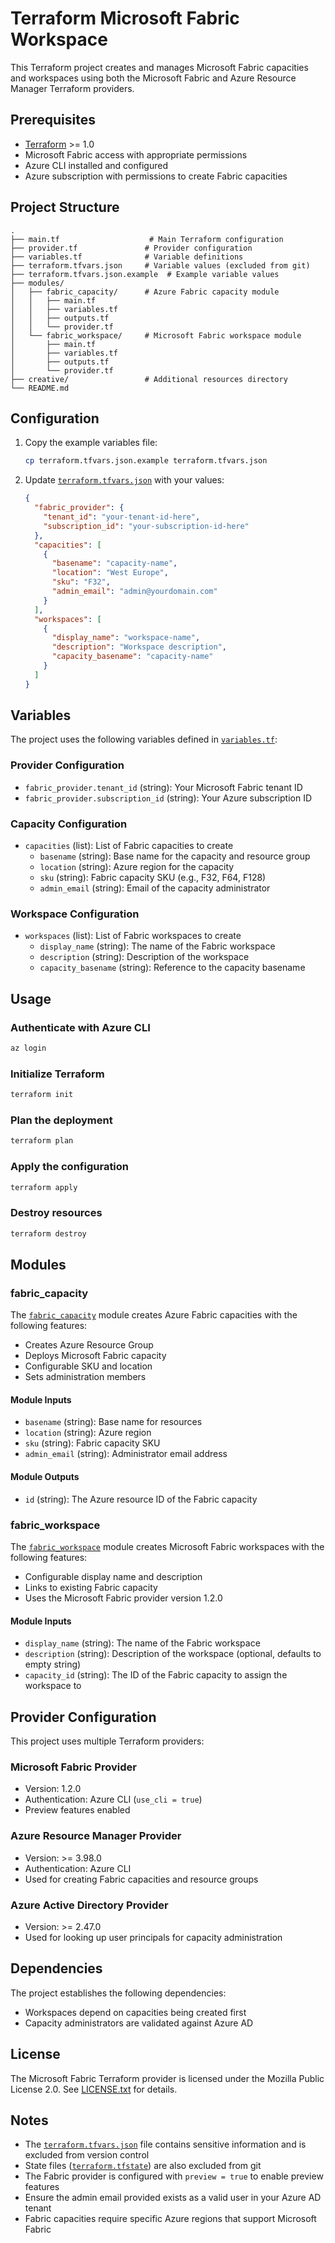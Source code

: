 # Terraform Microsoft Fabric Workspace

This Terraform project creates and manages Microsoft Fabric capacities and workspaces using both the Microsoft Fabric and Azure Resource Manager Terraform providers.

## Prerequisites

- [Terraform](https://www.terraform.io/downloads.html) >= 1.0
- Microsoft Fabric access with appropriate permissions
- Azure CLI installed and configured
- Azure subscription with permissions to create Fabric capacities

## Project Structure

```
.
├── main.tf                    # Main Terraform configuration
├── provider.tf               # Provider configuration
├── variables.tf              # Variable definitions
├── terraform.tfvars.json     # Variable values (excluded from git)
├── terraform.tfvars.json.example  # Example variable values
├── modules/
│   ├── fabric_capacity/      # Azure Fabric capacity module
│   │   ├── main.tf
│   │   ├── variables.tf
│   │   ├── outputs.tf
│   │   └── provider.tf
│   └── fabric_workspace/     # Microsoft Fabric workspace module
│       ├── main.tf
│       ├── variables.tf
│       ├── outputs.tf
│       └── provider.tf
├── creative/                 # Additional resources directory
└── README.md
```

## Configuration

1. Copy the example variables file:
   ```bash
   cp terraform.tfvars.json.example terraform.tfvars.json
   ```

2. Update [`terraform.tfvars.json`](terraform.tfvars.json) with your values:
   ```json
   {
     "fabric_provider": {
       "tenant_id": "your-tenant-id-here",
       "subscription_id": "your-subscription-id-here"
     },
     "capacities": [
       {
         "basename": "capacity-name",
         "location": "West Europe",
         "sku": "F32",
         "admin_email": "admin@yourdomain.com"
       }
     ],
     "workspaces": [
       {
         "display_name": "workspace-name",
         "description": "Workspace description",
         "capacity_basename": "capacity-name"
       }
     ]
   }
   ```

## Variables

The project uses the following variables defined in [`variables.tf`](variables.tf):

### Provider Configuration
- `fabric_provider.tenant_id` (string): Your Microsoft Fabric tenant ID
- `fabric_provider.subscription_id` (string): Your Azure subscription ID

### Capacity Configuration
- `capacities` (list): List of Fabric capacities to create
  - `basename` (string): Base name for the capacity and resource group
  - `location` (string): Azure region for the capacity
  - `sku` (string): Fabric capacity SKU (e.g., F32, F64, F128)
  - `admin_email` (string): Email of the capacity administrator

### Workspace Configuration
- `workspaces` (list): List of Fabric workspaces to create
  - `display_name` (string): The name of the Fabric workspace
  - `description` (string): Description of the workspace
  - `capacity_basename` (string): Reference to the capacity basename

## Usage

### Authenticate with Azure CLI
```bash
az login
```

### Initialize Terraform
```bash
terraform init
```

### Plan the deployment
```bash
terraform plan
```

### Apply the configuration
```bash
terraform apply
```

### Destroy resources
```bash
terraform destroy
```

## Modules

### fabric_capacity

The [`fabric_capacity`](modules/fabric_capacity) module creates Azure Fabric capacities with the following features:

- Creates Azure Resource Group
- Deploys Microsoft Fabric capacity
- Configurable SKU and location
- Sets administration members

#### Module Inputs
- `basename` (string): Base name for resources
- `location` (string): Azure region
- `sku` (string): Fabric capacity SKU
- `admin_email` (string): Administrator email address

#### Module Outputs
- `id` (string): The Azure resource ID of the Fabric capacity

### fabric_workspace

The [`fabric_workspace`](modules/fabric_workspace) module creates Microsoft Fabric workspaces with the following features:

- Configurable display name and description
- Links to existing Fabric capacity
- Uses the Microsoft Fabric provider version 1.2.0

#### Module Inputs
- `display_name` (string): The name of the Fabric workspace
- `description` (string): Description of the workspace (optional, defaults to empty string)
- `capacity_id` (string): The ID of the Fabric capacity to assign the workspace to

## Provider Configuration

This project uses multiple Terraform providers:

### Microsoft Fabric Provider
- Version: 1.2.0
- Authentication: Azure CLI (`use_cli = true`)
- Preview features enabled

### Azure Resource Manager Provider
- Version: >= 3.98.0
- Authentication: Azure CLI
- Used for creating Fabric capacities and resource groups

### Azure Active Directory Provider
- Version: >= 2.47.0
- Used for looking up user principals for capacity administration

## Dependencies

The project establishes the following dependencies:
- Workspaces depend on capacities being created first
- Capacity administrators are validated against Azure AD

## License

The Microsoft Fabric Terraform provider is licensed under the Mozilla Public License 2.0. See [LICENSE.txt](.terraform/providers/registry.terraform.io/microsoft/fabric/1.2.0/windows_amd64/LICENSE.txt) for details.

## Notes

- The [`terraform.tfvars.json`](terraform.tfvars.json) file contains sensitive information and is excluded from version control
- State files ([`terraform.tfstate`](terraform.tfstate)) are also excluded from git
- The Fabric provider is configured with `preview = true` to enable preview features
- Ensure the admin email provided exists as a valid user in your Azure AD tenant
- Fabric capacities require specific Azure regions that support Microsoft Fabric